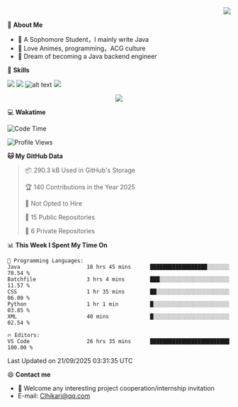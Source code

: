 <a href="#">
  <img align="right" src="https://github-readme-stats.vercel.app/api?username=Clhikari&count_private=true&show_icons=true&theme=tokyonight" />
</a>

<br>

💭 **About Me**

-  🏫 A Sophomore Student，I mainly write Java
-  🍕 Love Animes, programming，ACG culture
-  🌌 Dream of becoming a Java backend engineer

🍉 **Skills**

![](https://img.shields.io/badge/java-c47c1c)
![](https://img.shields.io/badge/-Python-3e74a2?style=flat-square&logo=Python&logoColor=fff)
![alt text](https://img.shields.io/badge/-Linux-000000?style=flat-square&logo=Linux&logoColor=fff)
![](https://img.shields.io/badge/-Docker-2496ED?style=flat-square&logo=Docker&logoColor=fff)

<p align="center">
<img src="https://profile-counter.glitch.me/Clhikari/count.svg" />
</p>

 💻 **Wakatime**
<!--START_SECTION:waka-->
![Code Time](http://img.shields.io/badge/Code%20Time-99%20hrs%2018%20mins-blue)

![Profile Views](http://img.shields.io/badge/Profile%20Views-203-blue)

**🐱 My GitHub Data** 

> 📦 290.3 kB Used in GitHub's Storage 
 > 
> 🏆 140 Contributions in the Year 2025
 > 
> 🚫 Not Opted to Hire
 > 
> 📜 15 Public Repositories 
 > 
> 🔑 6 Private Repositories 
 > 

📊 **This Week I Spent My Time On** 

```text
💬 Programming Languages: 
Java                     18 hrs 45 mins      ██████████████████░░░░░░░   70.54 % 
Batchfile                3 hrs 4 mins        ███░░░░░░░░░░░░░░░░░░░░░░   11.57 % 
CSS                      1 hr 35 mins        ██░░░░░░░░░░░░░░░░░░░░░░░   06.00 % 
Python                   1 hr 1 min          █░░░░░░░░░░░░░░░░░░░░░░░░   03.85 % 
XML                      40 mins             █░░░░░░░░░░░░░░░░░░░░░░░░   02.54 % 

🔥 Editors: 
VS Code                  26 hrs 35 mins      █████████████████████████   100.00 % 

```
 Last Updated on 21/09/2025 03:31:35 UTC
<!--END_SECTION:waka-->

 😄 **Contact me**
- 🚀 Welcome any interesting project cooperation/internship invitation
- E-mail: Clhikari@qq.com
